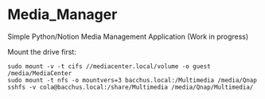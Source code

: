 # Media_Manager
Simple Python/Notion Media Management Application (Work in progress)

Mount the drive first:

```
sudo mount -v -t cifs //mediacenter.local/volume -o guest /media/MediaCenter
sudo mount -t nfs -o mountvers=3 bacchus.local:/Multimedia /media/Qnap
sshfs -v cola@bacchus.local:/share/Multimedia /media/Qnap/Multimedia/
```
